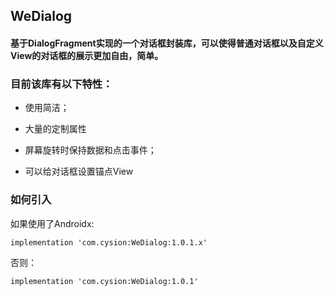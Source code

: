 ## WeDialog

#### 基于DialogFragment实现的一个对话框封装库，可以使得普通对话框以及自定义View的对话框的展示更加自由，简单。

### 目前该库有以下特性：

- 使用简洁；

- 大量的定制属性

- 屏幕旋转时保持数据和点击事件；

- 可以给对话框设置锚点View

### 如何引入

如果使用了Androidx:

```
implementation 'com.cysion:WeDialog:1.0.1.x'
```
否则：

```
implementation 'com.cysion:WeDialog:1.0.1'
```
